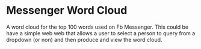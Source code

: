 # Messenger Word Cloud
A word cloud for the top 100 words used on Fb Messenger.
This could be have a simple web web that allows a user to select a person to query from a dropdown (or non) and then produce and view the word cloud.
